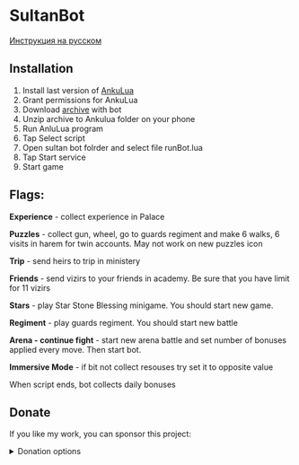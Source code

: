 # SultanBot

[Инструкция на русском](README_RUS.md)

## Installation
1. Install last version of [AnkuLua](https://ankulua.boards.net/thread/1395/ankulua-trial-apk-download)
2. Grant permissions for AnkuLua
3. Download [archive](https://github.com/DrBlast/SultanBot/archive/sultan.zip   ) with bot
4. Unzip archive to Ankulua folder on your phone
5. Run AnluLua program
6. Tap Select script
7. Open sultan bot folrder and select file runBot.lua
8. Tap Start service
9. Start game

## Flags:
**Experience** - collect experience in Palace

**Puzzles** - collect gun, wheel, go to guards regiment and make 6 walks, 6 visits in harem for twin accounts. May not work on new puzzles icon

**Trip** - send heirs to trip in ministery

**Friends** - send vizirs to your friends in academy. Be sure that you have limit for 11 vizirs

**Stars** - play Star Stone Blessing minigame. You should start new game.

**Regiment** - play guards regiment. You should start new battle

**Arena - continue fight**  - start new arena battle and set number of bonuses applied every move. Then start bot.

**Immersive Mode** - if bit not collect resouses try set it to opposite value


When script ends, bot collects daily bonuses


## Donate
If you like my work, you can sponsor this project:

<details>
   <summary>Donation options</summary>
        <img src="https://github.com/DrBlast/SultanBot/blob/sultan/donate/PayPalMe.png" width = 150 alt="https://www.paypal.com/paypalme/enichegovskiy">        
        <img src="https://github.com/DrBlast/SultanBot/blob/sultan/donate/Waves_QR.png" width = 150 alt="3PGrM7bxbNpxVYwanTDZbkggpztPTMkPAJ4">          
        <img src="https://github.com/DrBlast/SultanBot/blob/sultan/donate/Bitcoin_QR.png" width = 150 alt="bitcoin:19noFSCEni4gw1pSJKVohQaBsKHgVRXhDb">         
        <img src="https://github.com/DrBlast/SultanBot/blob/sultan/donate/Ethereum_QR.png" width = 150 alt="0x0e5d110f39a66D3e0BDa72294360a8034B35D05F">
</details>

